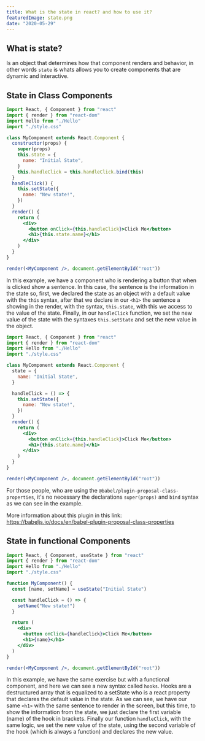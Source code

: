 ```yaml
---
title: What is the state in react? and how to use it?
featuredImage: state.png
date: "2020-05-29"
---
```


## What is state?

Is an object that determines how that component renders and behavior, in other words `state` is whats allows you to create components that are dynamic and interactive.

## State in Class Components

```jsx
import React, { Component } from "react"
import { render } from "react-dom"
import Hello from "./Hello"
import "./style.css"

class MyComponent extends React.Component {
  constructor(props) {
    super(props)
    this.state = {
      name: "Initial State",
    }
    this.handleClick = this.handleClick.bind(this)
  }
  handleClick() {
    this.setState({
      name: "New state!",
    })
  }
  render() {
    return (
      <div>
        <button onClick={this.handleClick}>Click Me</button>
        <h1>{this.state.name}</h1>
      </div>
    )
  }
}

render(<MyComponent />, document.getElementById("root"))
```

In this example, we have a component who is rendering a button that when is clicked show a sentence. In this case, the sentence is the information in the state so, first, we declared the state as an object with a default value with the `this` syntax, after that we declare in our `<h1>` the sentence a showing in the render, with the syntax, `this.state`, with this we access to the value of the state.
Finally, in our `handleClick` function, we set the new value of the state with the syntaxes `this.setState` and set the new value in the object.

```jsx
import React, { Component } from "react"
import { render } from "react-dom"
import Hello from "./Hello"
import "./style.css"

class MyComponent extends React.Component {
  state = {
    name: "Initial State",
  }

  handleClick = () => {
    this.setState({
      name: "New state!",
    })
  }
  render() {
    return (
      <div>
        <button onClick={this.handleClick}>Click Me</button>
        <h1>{this.state.name}</h1>
      </div>
    )
  }
}

render(<MyComponent />, document.getElementById("root"))
```

For those people, who are using the `@babel/plugin-proposal-class-properties`, it's no necessary the declarations `super(props)` and `bind` syntax as we can see in the example.

More information about this plugin in this link: https://babeljs.io/docs/en/babel-plugin-proposal-class-properties

## State in functional Components

```jsx
import React, { Component, useState } from "react"
import { render } from "react-dom"
import Hello from "./Hello"
import "./style.css"

function MyComponent() {
  const [name, setName] = useState("Initial State")

  const handleClick = () => {
    setName("New state!")
  }

  return (
    <div>
      <button onClick={handleClick}>Click Me</button>
      <h1>{name}</h1>
    </div>
  )
}

render(<MyComponent />, document.getElementById("root"))
```

In this example, we have the same exercise but with a functional component, and here we can see a new syntax called `hooks`.
Hooks are a destructured array that is equalized to a setState who is a react property that declares the default value in the state.
As we can see, we have our same `<h1>` with the same sentence to render in the screen, but this time, to show the information from the state, we just declare the first variable (name) of the hook in brackets.
Finally our function `handleClick`, with the same logic, we set the new value of the state, using the second variable of the hook (which is always a function) and declares the new value.
